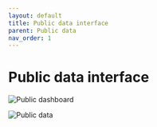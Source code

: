 ```yaml
---
layout: default
title: Public data interface
parent: Public data
nav_order: 1
---
```

# Public data interface


![Public dashboard](https://petersenpeter.github.io/brainstem_support/assets/images/public_dashboard.png)

![Public data](https://petersenpeter.github.io/brainstem_support/assets/images/public_data.png)
